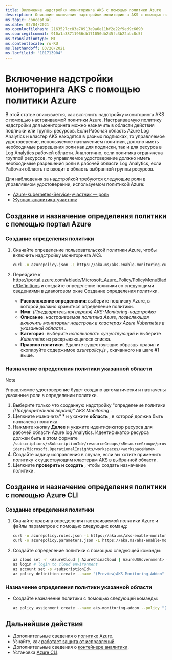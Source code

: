 ```yaml
---
title: Включение надстройки мониторинга AKS с помощью политики Azure
description: Описание включения надстройки мониторинга AKS с помощью настраиваемой политики Azure.
ms.topic: conceptual
ms.date: 02/04/2021
ms.openlocfilehash: 2163527cc83e70913e9a6e11bf2e22f9ed9c6690
ms.sourcegitcommit: 910a1a38711966cb171050db245fc3b22abc8c5f
ms.translationtype: MT
ms.contentlocale: ru-RU
ms.lasthandoff: 03/20/2021
ms.locfileid: "101713904"
---
```

# <a name="enable-aks-monitoring-addon-using-azure-policy"></a>Включение надстройки мониторинга AKS с помощью политики Azure
В этой статье описывается, как включить надстройку мониторинга AKS с помощью настраиваемой политики Azure. Настраиваемую политику надстройки для мониторинга можно назначить в области действия подписки или группы ресурсов. Если Рабочая область Azure Log Analytics и кластер AKS находятся в разных подписках, то управляемое удостоверение, используемое назначением политики, должно иметь необходимые разрешения роли как для подписки, так и для ресурса в Log Analytics рабочей области. Аналогично, если политика ограничена группой ресурсов, то управляемое удостоверение должно иметь необходимые разрешения роли в рабочей области Log Analytics, если Рабочая область не входит в область выбранной группы ресурсов.

Для наблюдения за надстройкой требуются следующие роли в управляемом удостоверении, используемом политикой Azure:

 - [Azure-kubernetes-Service-участник — роль](../../role-based-access-control/built-in-roles.md#azure-kubernetes-service-contributor-role)
 - [Журнал-аналитика-участник](../../role-based-access-control/built-in-roles.md#log-analytics-contributor)

## <a name="create-and-assign-policy-definition-using-azure-portal"></a>Создание и назначение определения политики с помощью портал Azure

### <a name="create-policy-definition"></a>Создание определения политики

1. Скачайте определение пользовательской политики Azure, чтобы включить надстройку мониторинга AKS.
 
    ``` sh
    curl -o azurepolicy.json -L https://aka.ms/aks-enable-monitoring-custom-policy
    ```

3. Перейдите к https://portal.azure.com/#blade/Microsoft_Azure_Policy/PolicyMenuBlade/Definitions и создайте определение политики со следующими сведениями в диалоговом окне Создание определения политики.
 
    - **Расположение определения**: выберите подписку Azure, в которой должно храниться определение политики.
    - **Имя**: *(Предварительная версия) AKS-Monitoring-надстройка*
    - **Описание**. *настраиваемая политика Azure, позволяющая включить мониторинг надстроек в кластерах Azure Kubernetes в указанной области* .
    - **Категория**: выберите *использовать существующий* и выберите *Kubernetes* из раскрывающегося списка.
    - **Правило политики**. Удалите существующие образцы правил и скопируйте содержимое *azurepolicy.js* , скачанного на шаге #1 выше.

### <a name="assign-policy-definition-to-specified-scope"></a>Назначение определения политики указанной области

> [!NOTE]
>  Управляемое удостоверение будет создано автоматически и назначены указанные роли в определении политики.

1. Выберите только что созданную надстройку "определение политики *(Предварительная версия)" AKS Monitoring* .
4. Щелкните *назначить** * и укажите **область** , в которой должна быть назначена политика. 
5. Нажмите кнопку **Далее** и укажите идентификатор ресурса для рабочей области Azure log Analytics. Идентификатор ресурса должен быть в этом формате `/subscriptions/<SubscriptionId>/resourceGroups/<ResourceGroup>/providers/Microsoft.OperationalInsights/workspaces/<workspaceName>` .
6. Создайте задачу исправления в случае, если вы хотите применить политику к существующим кластерам AKS в выбранной области.
7. Щелкните **проверить и создать** , чтобы создать назначение политики.
   
## <a name="create-and-assign-policy-definition-using-azure-cli"></a>Создание и назначение определения политики с помощью Azure CLI

### <a name="create-policy-definition"></a>Создание определения политики

1. Скачайте правила определения настраиваемой политики Azure и файлы параметров с помощью следующих команд:

    ``` sh
    curl -o azurepolicy.rules.json -L https://aka.ms/aks-enable-monitoring-custom-policy-rules
    curl -o azurepolicy.parameters.json -L https://aka.ms/aks-enable-monitoring-custom-policy-parameters
    ```

2. Создайте определение политики с помощью следующей команды:

    ``` sh
    az cloud set -n <AzureCloud | AzureChinaCloud | AzureUSGovernment> # set the Azure cloud
    az login # login to cloud environment 
    az account set -s <subscriptionId>
    az policy definition create --name "(Preview)AKS-Monitoring-Addon" --display-name "(Preview)AKS-Monitoring-Addon" --mode Indexed --metadata version=1.0.0 category=Kubernetes --rules azurepolicy.rules.json --params azurepolicy.parameters.json
    ```

### <a name="assign-policy-definition-to-specified-scope"></a>Назначение определения политики указанной области

- Создайте назначение политики с помощью следующей команды:

    ``` sh
    az policy assignment create --name aks-monitoring-addon --policy "(Preview)AKS-Monitoring-Addon" --assign-identity --identity-scope /subscriptions/<subscriptionId> --role Contributor --scope /subscriptions/<subscriptionId> --location <locatio> --role Contributor --scope /subscriptions/<subscriptionId> -p "{ \"workspaceResourceId\": { \"value\":  \"/subscriptions/<subscriptionId>/resourcegroups/<resourceGroupName>/providers/microsoft.operationalinsights/workspaces/<workspaceName>\" } }"
    ```

## <a name="next-steps"></a>Дальнейшие действия

- Дополнительные сведения о [политике Azure](../../governance/policy/overview.md).
- Узнайте, как [работает защита от исправлений](../../governance/policy/how-to/remediate-resources.md#how-remediation-security-works).
- Дополнительные сведения о [контейнере аналитики](./container-insights-overview.md).
- Установка [Azure CLI](/cli/azure/install-azure-cli).